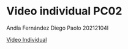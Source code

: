 # Video individual PC02
Andía Fernández Diego Paolo
20212104I

[Video Individual](https://youtu.be/FYo8FdPATK0)
